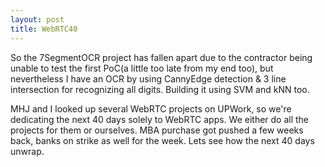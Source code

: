 ```yaml
---
layout: post
title: WebRTC40
---
```


So the 7SegmentOCR project has fallen apart due to the contractor being unable to test the first PoC(a little too late from my end too), but nevertheless I have an OCR <!--more--> by using CannyEdge detection & 3 line intersection for recognizing all digits. Building it using SVM and kNN too.

MHJ and I looked up several WebRTC projects on UPWork, so we're dedicating the next 40 days solely to WebRTC apps. We either do  all the projects for them or ourselves. MBA purchase got pushed a few weeks back, banks on strike as well for the week. Lets see how the next 40 days unwrap.

